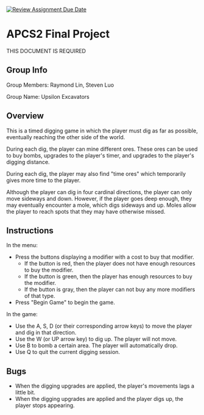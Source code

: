 [![Review Assignment Due Date](https://classroom.github.com/assets/deadline-readme-button-24ddc0f5d75046c5622901739e7c5dd533143b0c8e959d652212380cedb1ea36.svg)](https://classroom.github.com/a/syDSSnTt)
# APCS2 Final Project
THIS DOCUMENT IS REQUIRED
## Group Info

Group Members: Raymond Lin, Steven Luo

Group Name: Upsilon Excavators

## Overview

This is a timed digging game in which the player must dig as far as possible, eventually reaching the other side of the world.

During each dig, the player can mine different ores. These ores can be used to buy bombs, upgrades to the player's timer, and upgrades to the player's digging distance.

During each dig, the player may also find "time ores" which temporarily gives more time to the player.

Although the player can dig in four cardinal directions, the player can only move sideways and down. However, if the player goes deep enough, they may eventually encounter a mole, which digs sideways and up. Moles allow the player to reach spots that they may have otherwise missed.

## Instructions

In the menu:
- Press the buttons displaying a modifier with a cost to buy that modifier.
  + If the button is red, then the player does not have enough resources to buy the modifier.
  + If the button is green, then the player has enough resources to buy the modifier.
  + If the button is gray, then the player can not buy any more modifiers of that type.
- Press "Begin Game" to begin the game.

In the game:
- Use the A, S, D (or their corresponding arrow keys) to move the player and dig in that direction.
- Use the W (or UP arrow key) to dig up. The player will not move.
- Use B to bomb a certain area. The player will automatically drop.
- Use Q to quit the current digging session.

## Bugs

- When the digging upgrades are applied, the player's movements lags a little bit.
- When the digging upgrades are applied and the player digs up, the player stops appearing.
